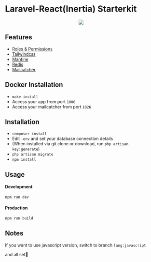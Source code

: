 # Laravel-React(Inertia) Starterkit

<p align="center">
<img src="https://i.imgur.com/AZ6FCon.png">
</p>

## Features

- [Roles & Permissions](https://spatie.be/docs/laravel-permission/)
- [Tailwindcss](https://tailwindcss.com)
- [Mantine](https://mantine.dev/)
- [Redis](https://redis.io/)
- [Mailcatcher](https://mailcatcher.me/)

## Docker Installation

- `make install`
- Access your app from port `1000`
- Access your mailcatcher from port `1026`

## Installation

- `composer install`
- Edit `.env` and set your database connection details
- (When installed via git clone or download, run `php artisan key:generate`)
- `php artisan migrate`
- `npm install`

## Usage

#### Development

```bash
npm run dev
```

#### Production

```bash
npm run build
```


## Notes

If you want to use javascript version, switch to branch `lang:javascript`

and all set🎉
